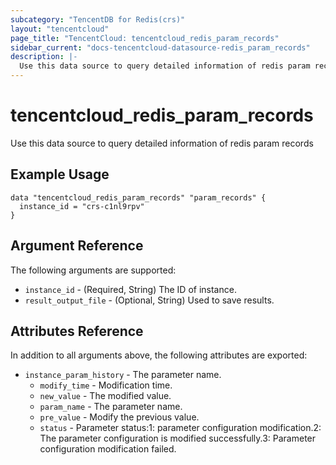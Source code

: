 ```yaml
---
subcategory: "TencentDB for Redis(crs)"
layout: "tencentcloud"
page_title: "TencentCloud: tencentcloud_redis_param_records"
sidebar_current: "docs-tencentcloud-datasource-redis_param_records"
description: |-
  Use this data source to query detailed information of redis param records
---
```


# tencentcloud_redis_param_records

Use this data source to query detailed information of redis param records

## Example Usage

```hcl
data "tencentcloud_redis_param_records" "param_records" {
  instance_id = "crs-c1nl9rpv"
}
```

## Argument Reference

The following arguments are supported:

* `instance_id` - (Required, String) The ID of instance.
* `result_output_file` - (Optional, String) Used to save results.

## Attributes Reference

In addition to all arguments above, the following attributes are exported:

* `instance_param_history` - The parameter name.
  * `modify_time` - Modification time.
  * `new_value` - The modified value.
  * `param_name` - The parameter name.
  * `pre_value` - Modify the previous value.
  * `status` - Parameter status:1: parameter configuration modification.2: The parameter configuration is modified successfully.3: Parameter configuration modification failed.


